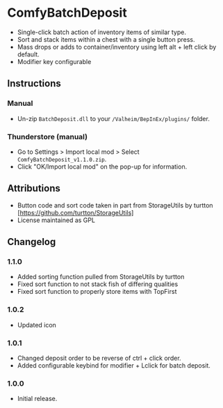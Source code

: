 # ComfyBatchDeposit

  * Single-click batch action of inventory items of similar type. 
  * Sort and stack items within a chest with a single button press.
  * Mass drops or adds to container/inventory using left alt + left click by default.
  *   Modifier key configurable

## Instructions

### Manual

  * Un-zip `BatchDeposit.dll` to your `/Valheim/BepInEx/plugins/` folder.

### Thunderstore (manual)

  * Go to Settings > Import local mod > Select `ComfyBatchDeposit_v1.1.0.zip`.
  * Click "OK/Import local mod" on the pop-up for information.

## Attributions

  * Button code and sort code taken in part from StorageUtils by turtton [https://github.com/turtton/StorageUtils]
  * License maintained as GPL

## Changelog

### 1.1.0

  * Added sorting function pulled from StorageUtils by turtton
  * Fixed sort function to not stack fish of differing qualities
  * Fixed sort function to properly store items with TopFirst

### 1.0.2
  * Updated icon

### 1.0.1
  * Changed deposit order to be reverse of ctrl + click order.
  * Added configurable keybind for modifier + Lclick for batch deposit.

### 1.0.0

  * Initial release.